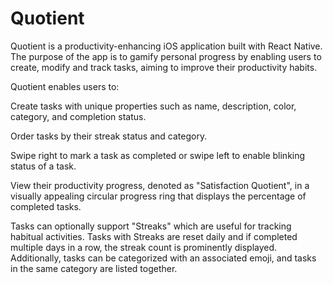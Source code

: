 # Quotient 

Quotient is a productivity-enhancing iOS application built with React Native. The purpose of the app is to gamify personal progress by enabling users to create, modify and track tasks, aiming to improve their productivity habits.

Quotient enables users to:

Create tasks with unique properties such as name, description, color, category, and completion status.

Order tasks by their streak status and category.

Swipe right to mark a task as completed or swipe left to enable blinking status of a task.

View their productivity progress, denoted as "Satisfaction Quotient", in a visually appealing circular progress ring that displays the percentage of completed tasks.

Tasks can optionally support "Streaks" which are useful for tracking habitual activities. Tasks with Streaks are reset daily and if completed multiple days in a row, the streak count is prominently displayed. Additionally, tasks can be categorized with an associated emoji, and tasks in the same category are listed together.
